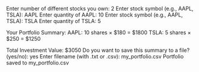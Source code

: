 Enter number of different stocks you own: 2
Enter stock symbol (e.g., AAPL, TSLA): AAPL
Enter quantity of AAPL: 10
Enter stock symbol (e.g., AAPL, TSLA): TSLA
Enter quantity of TSLA: 5

Your Portfolio Summary:
AAPL: 10 shares × $180 = $1800
TSLA: 5 shares × $250 = $1250

Total Investment Value: $3050
Do you want to save this summary to a file? (yes/no): yes
Enter filename (with .txt or .csv): my_portfolio.csv
Portfolio saved to my_portfolio.csv
